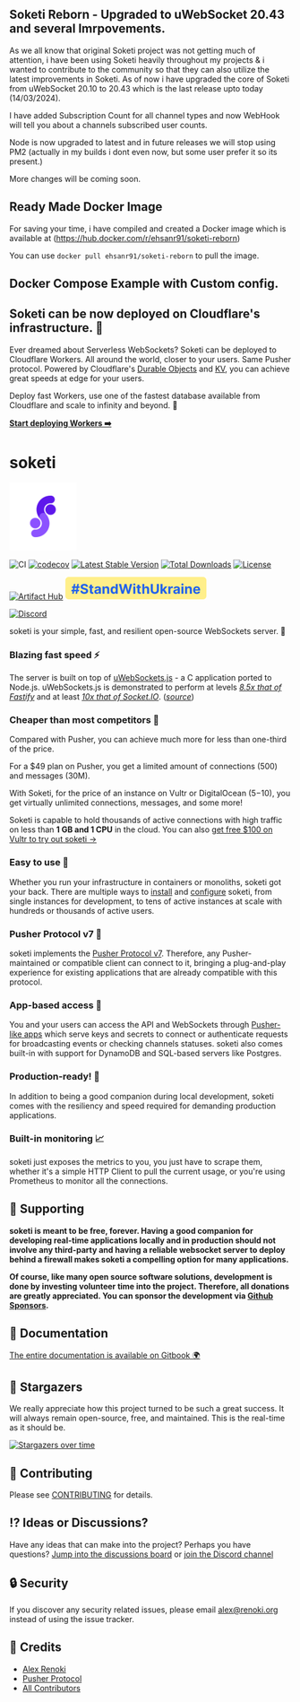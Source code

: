 ## Soketi Reborn - Upgraded to uWebSocket 20.43 and several Imrpovements.

As we all know that original Soketi project was not getting much of attention, i have been using Soketi heavily throughout my projects & i wanted to contribute to the community so that they can also utilize the latest improvements in Soketi. As of now i have upgraded the core of Soketi from uWebSocket 20.10 to 20.43 which is the last release upto today (14/03/2024).

I have added Subscription Count for all channel types and now WebHook will tell you about a channels subscribed user counts. 

Node is now upgraded to latest and in future releases we will stop using PM2 (actually in my builds i dont even now, but some user prefer it so its present.)

More changes will be coming soon. 
## Ready Made Docker Image 

For saving your time, i have compiled and created a Docker image which is available at (https://hub.docker.com/r/ehsanr91/soketi-reborn)

You can use `docker pull ehsanr91/soketi-reborn` to pull the image.

## Docker Compose Example with Custom config.


## Soketi can be now deployed on Cloudflare's infrastructure. 📣 

Ever dreamed about Serverless WebSockets? Soketi can be deployed to Cloudflare Workers. All around the world, closer to your users. Same Pusher protocol. 
Powered by Cloudflare's [Durable Objects](https://developers.cloudflare.com/workers/runtime-apis/durable-objects/) and [KV](https://developers.cloudflare.com/workers/runtime-apis/kv/), you can achieve great speeds at edge for your users.

Deploy fast Workers, use one of the fastest database available from Cloudflare and scale to infinity and beyond. 🚀

**[Start deploying Workers ➡️](https://dash.soketi.app/register)**

soketi
======

<img src="assets/logo.png" width="120" />

![CI](https://github.com/soketi/soketi/workflows/CI/badge.svg?branch=master)
[![codecov](https://codecov.io/gh/soketi/soketi/branch/master/graph/badge.svg)](https://codecov.io/gh/soketi/soketi/branch/master)
[![Latest Stable Version](https://img.shields.io/github/v/release/soketi/soketi)](https://www.npmjs.com/package/@soketi/soketi)
[![Total Downloads](https://img.shields.io/npm/dt/@soketi/soketi)](https://www.npmjs.com/package/@soketi/soketi)
[![License](https://img.shields.io/npm/l/@soketi/soketi)](https://www.npmjs.com/package/@soketi/soketi)

[![Artifact Hub](https://img.shields.io/endpoint?url=https://artifacthub.io/badge/repository/soketi)](https://artifacthub.io/packages/search?repo=soketi)
[![StandWithUkraine](https://raw.githubusercontent.com/vshymanskyy/StandWithUkraine/main/badges/StandWithUkraine.svg)](https://github.com/vshymanskyy/StandWithUkraine/blob/main/docs/README.md)

[![Discord](https://img.shields.io/discord/957380329985958038?color=%235865F2&label=Discord&logo=discord&logoColor=%23fff)](https://discord.gg/VgfKCQydjb)

soketi is your simple, fast, and resilient open-source WebSockets server. 📣

### Blazing fast speed ⚡

The server is built on top of [uWebSockets.js](https://github.com/uNetworking/uWebSockets.js) - a C application ported to Node.js. uWebSockets.js is demonstrated to perform at levels [_8.5x that of Fastify_](https://alexhultman.medium.com/serving-100k-requests-second-from-a-fanless-raspberry-pi-4-over-ethernet-fdd2c2e05a1e) and at least [_10x that of Socket.IO_](https://medium.com/swlh/100k-secure-websockets-with-raspberry-pi-4-1ba5d2127a23). ([_source_](https://github.com/uNetworking/uWebSockets.js))

### Cheaper than most competitors 🤑

Compared with Pusher, you can achieve much more for less than one-third of the price.

For a $49 plan on Pusher, you get a limited amount of connections (500) and messages (30M).

With Soketi, for the price of an instance on Vultr or DigitalOcean ($5-$10), you get virtually unlimited connections, messages, and some more!

Soketi is capable to hold thousands of active connections with high traffic on less than **1 GB and 1 CPU** in the cloud. You can also [get free $100 on Vultr to try out soketi →](https://www.vultr.com/?ref=9032189-8H)

### Easy to use 👶

Whether you run your infrastructure in containers or monoliths, soketi got your back. There are multiple ways to [install](https://docs.soketi.app/getting-started/installation) and [configure](https://docs.soketi.app/getting-started/environment-variables) soketi, from single instances for development, to tens of active instances at scale with hundreds or thousands of active users.

### Pusher Protocol v7 📡

soketi implements the [Pusher Protocol v7](https://pusher.com/docs/channels/library\_auth\_reference/pusher-websockets-protocol#version-7-2017-11). Therefore, any Pusher-maintained or compatible client can connect to it, bringing a plug-and-play experience for existing applications that are already compatible with this protocol.

### App-based access 🔐

You and your users can access the API and WebSockets through [Pusher-like apps](https://docs.soketi.app/app-management/introduction) which serve keys and secrets to connect or authenticate requests for broadcasting events or checking channels statuses. soketi also comes built-in with support for DynamoDB and SQL-based servers like Postgres.

### Production-ready! 🤖

In addition to being a good companion during local development, soketi comes with the resiliency and speed required for demanding production applications.

### Built-in monitoring 📈

soketi just exposes the metrics to you, you just have to scrape them, whether it's a simple HTTP Client to pull the current usage, or you're using Prometheus to monitor all the connections.

## 🤝 Supporting

**soketi is meant to be free, forever. Having a good companion for developing real-time applications locally and in production should not involve any third-party and having a reliable websocket server to deploy behind a firewall makes soketi a compelling option for many applications.**

**Of course, like many open source software solutions, development is done by investing volunteer time into the project. Therefore, all donations are greatly appreciated. You can sponsor the development via **[**Github Sponsors**](https://github.com/sponsors/rennokki)**.**

## 📃 Documentation

[The entire documentation is available on Gitbook 🌍](https://rennokki.gitbook.io/soketi-docs/)

## 🌟 Stargazers

We really appreciate how this project turned to be such a great success. It will always remain open-source, free, and maintained. This is the real-time as it should be.

[![Stargazers over time](https://starchart.cc/soketi/soketi.svg)](https://starchart.cc/soketi/soketi)

## 🤝 Contributing

Please see [CONTRIBUTING](CONTRIBUTING.md) for details.

## ⁉ Ideas or Discussions?

Have any ideas that can make into the project? Perhaps you have questions? [Jump into the discussions board](https://github.com/soketi/soketi/discussions) or [join the Discord channel](https://discord.gg/VgfKCQydjb)

## 🔒  Security

If you discover any security related issues, please email alex@renoki.org instead of using the issue tracker.

## 🎉 Credits

- [Alex Renoki](https://github.com/rennokki)
- [Pusher Protocol](https://pusher.com/docs/channels/library_auth_reference/pusher-websockets-protocol)
- [All Contributors](../../contributors)
